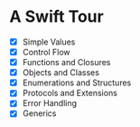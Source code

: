 # A Swift Tour

- [x] Simple Values
- [x] Control Flow
- [x] Functions and Closures
- [x] Objects and Classes
- [x] Enumerations and Structures
- [x] Protocols and Extensions
- [x] Error Handling
- [x] Generics
